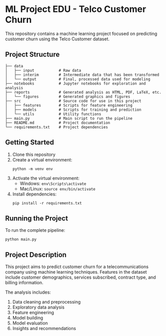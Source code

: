# ML Project EDU - Telco Customer Churn

This repository contains a machine learning project focused on predicting customer churn using the Telco Customer dataset.

## Project Structure

```
├── data
│   ├── input           # Raw data
│   ├── interim         # Intermediate data that has been transformed
│   └── output          # Final, processed data used for modeling
├── notebooks           # Jupyter notebooks for exploration and analysis
├── reports             # Generated analysis as HTML, PDF, LaTeX, etc.
│   └── figures         # Generated graphics and figures
├── src                 # Source code for use in this project
│   ├── features        # Scripts for feature engineering
│   ├── models          # Scripts for training and prediction
│   └── utils           # Utility functions
├── main.py             # Main script to run the pipeline
├── README.md           # Project documentation
└── requirements.txt    # Project dependencies
```

## Getting Started

1. Clone this repository
2. Create a virtual environment:
   ```
   python -m venv env
   ```
3. Activate the virtual environment:
   - Windows: `env\Scripts\activate`
   - Mac/Linux: `source env/bin/activate`
4. Install dependencies:
   ```
   pip install -r requirements.txt
   ```

## Running the Project

To run the complete pipeline:
```
python main.py
```

## Project Description

This project aims to predict customer churn for a telecommunications company using machine learning techniques. Features in the dataset include customer demographics, services subscribed, contract type, and billing information.

The analysis includes:
1. Data cleaning and preprocessing
2. Exploratory data analysis
3. Feature engineering
4. Model building
5. Model evaluation
6. Insights and recommendations
